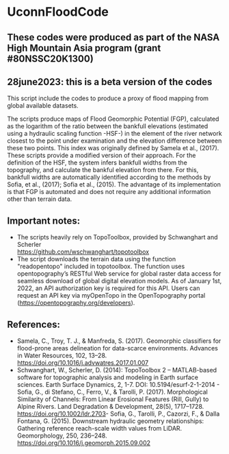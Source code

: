 # UconnFloodCode
## These codes were produced as part of the NASA High Mountain Asia program (grant #80NSSC20K1300)
## 28june2023: this is a beta version of the codes ##

This script include the codes to produce a proxy of flood mapping from global available datasets. 

The scripts produce maps of Flood Geomorphic Potential (FGP), calculated as the logarithm of the ratio between the bankfull elevations (estimated using a hydraulic scaling function -HSF-) in the element of the river network closest to the point under examination and the elevation difference between these two points. 
This index was originally defined by ​Samela et al., (2017)​. These scripts provide a modified version of their approach.
For the definition of the HSF, the system infers bankfull widths from the topography, and calculate the bankful elevation from there. For this, bankfull widths are automatically identified according to the methods by ​Sofia, et al., (2017); Sofia et al., (2015)​. The advantage of its implementation is that FGP is automated and does not require any additional information other than terrain data.  

## Important notes:
- The scripts heavily rely on TopoToolbox, provided by Schwanghart and Scherler  
https://github.com/wschwanghart/topotoolbox
- The script downloads the terrain data using the function "readopentopo" included in topotoolbox. The function uses opentopography’s RESTful Web service for global raster data access for seamless download of global digital elevation models. As of  January 1st, 2022, an API authorization key is required for this API. Users can request an API key via myOpenTopo in the OpenTopography portal (https://opentopography.org/developers).
 
## References:
- ​Samela, C., Troy, T. J., & Manfreda, S. (2017). Geomorphic classifiers for flood-prone areas delineation for data-scarce environments. Advances in Water Resources, 102, 13–28. https://doi.org/10.1016/j.advwatres.2017.01.007 
- Schwanghart, W., Scherler, D. (2014): TopoToolbox 2 – MATLAB-based software for topographic analysis and modeling in Earth surface sciences. Earth Surface Dynamics, 2, 1-7. DOI: 10.5194/esurf-2-1-2014
​- Sofia, G., di Stefano, C., Ferro, V., & Tarolli, P. (2017). Morphological Similarity of Channels: From Linear Erosional Features (Rill, Gully) to Alpine Rivers. Land Degradation & Development, 28(5), 1717–1728. https://doi.org/10.1002/ldr.2703 
​- Sofia, G., Tarolli, P., Cazorzi, F., & Dalla Fontana, G. (2015). Downstream hydraulic geometry relationships: Gathering reference reach-scale width values from LiDAR. Geomorphology, 250, 236–248. https://doi.org/10.1016/j.geomorph.2015.09.002 
